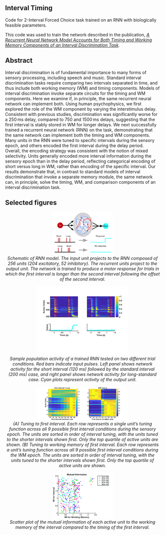 ## Interval Timing
Code for 2-Interval Forced Choice task trained on an RNN with biologically feasible parameters.

This code was used to train the network described in the publication, [_A Recurrent Neural Network Model Accounts for Both Timing and Working Memory Components of an Interval Discrimination Task_](https://brill.com/view/journals/time/11/1-4/article-p220_009.xml).

## Abstract
Interval discrimination is of fundamental importance to many forms of sensory processing, including speech and music. Standard interval discrimination tasks require comparing two intervals separated in time, and thus include both working memory (WM) and timing components. Models of interval discrimination invoke separate circuits for the timing and WM components. Here we examine if, in principle, the same recurrent neural network can implement both. Using human psychophysics, we first explored the role of the WM component by varying the interstimulus delay. Consistent with previous studies, discrimination was significantly worse for a 250 ms delay, compared to 750 and 1500 ms delays, suggesting that the first interval is stably stored in WM for longer delays. We next successfully trained a recurrent neural network (RNN) on the task, demonstrating that the same network can implement both the timing and WM components. Many units in the RNN were tuned to specific intervals during the sensory epoch, and others encoded the first interval during the delay period. Overall, the encoding strategy was consistent with the notion of mixed selectivity. Units generally encoded more interval information during the sensory epoch than in the delay period, reflecting categorical encoding of short versus long in WM, rather than encoding of the specific interval. Our results demonstrate that, in contrast to standard models of interval discrimination that invoke a separate memory module, the same network can, in principle, solve the timing, WM, and comparison components of an interval discrimination task.

## Selected figures
<p align="center">
  <img src="images/network.png" alt="Network" width="200"/>
  <br>
  <em style="font-size: 10;">Schematic of RNN model. The input unit projects to the RNN composed of 256 units (204 excitatory, 52 inhibitory). The recurrent units project to the output unit. The network is trained to produce a motor response for trials in which the first interval is longer than the second interval following the offset of the second interval.</em>
</p>

<p align="center">
  <img src="images/memory_trace.png" alt="Network activity" width="300"/>
  <br>
  <em style="font-size: 10;">Sample population activity of a trained RNN tested on two different trial conditions. Red bars indicate input pulses. Left panel shows network activity for the short interval (120 ms) followed by the standard interval (200 ms) case, and right panel shows network activity for long-standard case. Cyan plots represent activity of the output unit.
</em>
</p>

<p align="center">
  <img src="images/tuning.png" alt="Network tuning" width="300"/>
  <br>
  <em style="font-size: 10;">(A) Tuning to first interval. Each row represents a single unit’s tuning function across all 9 possible first interval conditions during the sensory epoch. The units are sorted in order of interval tuning, with the units tuned to the shorter intervals shown first. Only the top quartile  of active units are shown. (B) Tuning to working memory of first interval. Each row represents a unit’s tuning function across all 9 possible first interval conditions during the WM epoch. The units are sorted in order of interval tuning, with the units tuned to the shorter intervals shown first. Only the top quartile of active units are shown. 
</em>
</p>


<p align="center">
  <img src="images/mi.png" alt="Network mutual information" width="200"/>
  <br>
  <em style="font-size: 10;">Scatter plot of the mutual information of each active unit to the working memory of the interval compared to the timing of the first interval. 
</em>
</p>
